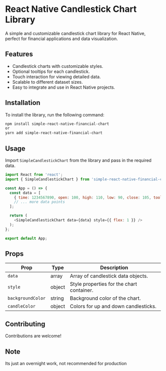 # React Native Candlestick Chart Library

A simple and customizable candlestick chart library for React Native, perfect for financial applications and data visualization.

## Features

- Candlestick charts with customizable styles.
- Optional tooltips for each candlestick.
- Touch interaction for viewing detailed data.
- Scalable to different dataset sizes.
- Easy to integrate and use in React Native projects.

## Installation

To install the library, run the following command:

```bash
npm install simple-react-native-financial-chart
or
yarn add simple-react-native-financial-chart
``````

## Usage

Import `SimpleCandlestickChart` from the library and pass in the required data.

```javascript
import React from 'react';
import { SimpleCandlestickChart } from 'simple-react-native-financial-chart';

const App = () => {
  const data = [
    { time: 1234567890, open: 100, high: 110, low: 90, close: 105, tooltip: { text: "Buy", backgroundColor: "green" } },
    // ... more data points
  ];

  return (
    <SimpleCandlestickChart data={data} style={{ flex: 1 }} />
  );
};

export default App;
``````

## Props

| Prop              | Type   | Description                                       |
|-------------------|--------|---------------------------------------------------|
| `data`            | array  | Array of candlestick data objects.                |
| `style`           | object | Style properties for the chart container.         |
| `backgroundColor` | string | Background color of the chart.                    |
| `candleColor`     | object | Colors for up and down candlesticks.              |

## Contributing

Contributions are welcome! 

## Note

Its just an overnight work, not recommended for production
